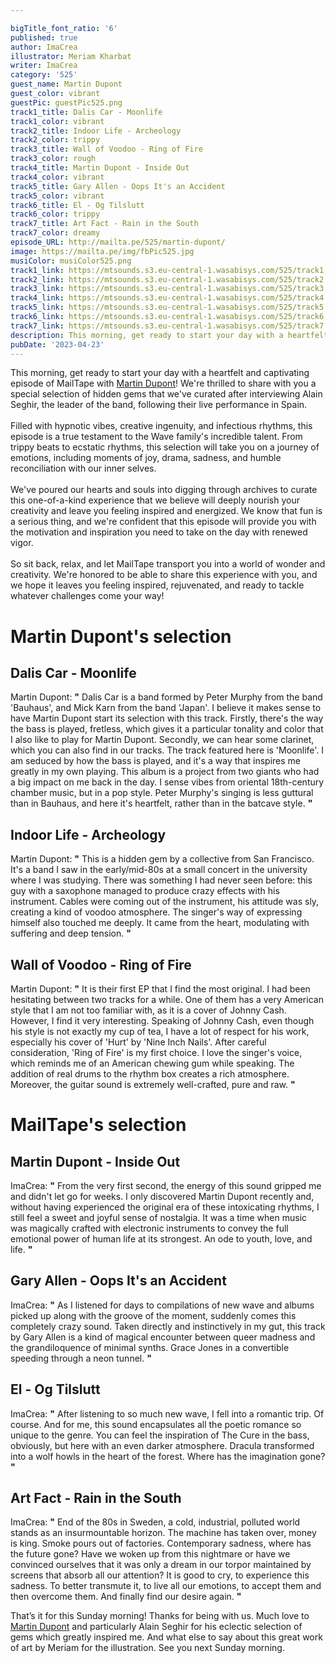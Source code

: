 ```yaml
---

bigTitle_font_ratio: '6'
published: true
author: ImaCrea
illustrator: Meriam Kharbat
writer: ImaCrea
category: '525'
guest_name: Martin Dupont
guest_color: vibrant
guestPic: guestPic525.png
track1_title: Dalis Car - Moonlife
track1_color: vibrant
track2_title: Indoor Life - Archeology
track2_color: trippy
track3_title: Wall of Voodoo - Ring of Fire
track3_color: rough
track4_title: Martin Dupont - Inside Out
track4_color: vibrant
track5_title: Gary Allen - Oops It's an Accident
track5_color: vibrant
track6_title: El - Og Tilslutt
track6_color: trippy
track7_title: Art Fact - Rain in the South
track7_color: dreamy
episode_URL: http://mailta.pe/525/martin-dupont/
image: https://mailta.pe/img/fbPic525.jpg
musiColor: musiColor525.png
track1_link: https://mtsounds.s3.eu-central-1.wasabisys.com/525/track1.mp3
track2_link: https://mtsounds.s3.eu-central-1.wasabisys.com/525/track2.mp3
track3_link: https://mtsounds.s3.eu-central-1.wasabisys.com/525/track3.mp3
track4_link: https://mtsounds.s3.eu-central-1.wasabisys.com/525/track4.mp3
track5_link: https://mtsounds.s3.eu-central-1.wasabisys.com/525/track5.mp3
track6_link: https://mtsounds.s3.eu-central-1.wasabisys.com/525/track6.mp3
track7_link: https://mtsounds.s3.eu-central-1.wasabisys.com/525/track7.mp3
description: This morning, get ready to start your day with a heartfelt and captivating episode of MailTape with Martin Dupont! We're thrilled to share with you a special selection of hidden gems that we've curated after interviewing Alain Seghir, the leader of the band, following their live performance in Spain.
pubDate: '2023-04-23'
---
```


This morning, get ready to start your day with a heartfelt and captivating episode of MailTape with [Martin Dupont](https://martindupont.bandcamp.com)! We're thrilled to share with you a special selection of hidden gems that we've curated after interviewing Alain Seghir, the leader of the band, following their live performance in Spain.
<br><br>
Filled with hypnotic vibes, creative ingenuity, and infectious rhythms, this episode is a true testament to the Wave family's incredible talent. From trippy beats to ecstatic rhythms, this selection will take you on a journey of emotions, including moments of joy, drama, sadness, and humble reconciliation with our inner selves.
<br><br>
We've poured our hearts and souls into digging through archives to curate this one-of-a-kind experience that we believe will deeply nourish your creativity and leave you feeling inspired and energized. We know that fun is a serious thing, and we're confident that this episode will provide you with the motivation and inspiration you need to take on the day with renewed vigor.
<br><br>
So sit back, relax, and let MailTape transport you into a world of wonder and creativity. We're honored to be able to share this experience with you, and we hope it leaves you feeling inspired, rejuvenated, and ready to tackle whatever challenges come your way!


# Martin Dupont's selection

## Dalis Car - Moonlife

Martin Dupont: **"** Dalis Car is a band formed by Peter Murphy from the band 'Bauhaus', and Mick Karn from the band 'Japan'. I believe it makes sense to have Martin Dupont start its selection with this track. Firstly, there's the way the bass is played, fretless, which gives it a particular tonality and color that I also like to play for Martin Dupont. Secondly, we can hear some clarinet, which you can also find in our tracks. The track featured here is 'Moonlife'. I am seduced by how the bass is played, and it's a way that inspires me greatly in my own playing. This album is a project from two giants who had a big impact on me back in the day. I sense vibes from oriental 18th-century chamber music, but in a pop style. Peter Murphy's singing is less guttural than in Bauhaus, and here it's heartfelt, rather than in the batcave style. **"** 


## Indoor Life - Archeology

Martin Dupont: **"** This is a hidden gem by a collective from San Francisco. It's a band I saw in the early/mid-80s at a small concert in the university where I was studying. There was something I had never seen before: this guy with a saxophone managed to produce crazy effects with his instrument. Cables were coming out of the instrument, his attitude was sly, creating a kind of voodoo atmosphere. The singer's way of expressing himself also touched me deeply. It came from the heart, modulating with suffering and deep tension. **"** 

## Wall of Voodoo - Ring of Fire

Martin Dupont: **"** It is their first EP that I find the most original. I had been hesitating between two tracks for a while. One of them has a very American style that I am not too familiar with, as it is a cover of Johnny Cash. However, I find it very interesting. Speaking of Johnny Cash, even though his style is not exactly my cup of tea, I have a lot of respect for his work, especially his cover of 'Hurt' by 'Nine Inch Nails'. After careful consideration, 'Ring of Fire' is my first choice. I love the singer's voice, which reminds me of an American chewing gum while speaking. The addition of real drums to the rhythm box creates a rich atmosphere. Moreover, the guitar sound is extremely well-crafted, pure and raw. **"** 

# MailTape's selection

## Martin Dupont - Inside Out

ImaCrea: **"** From the very first second, the energy of this sound gripped me and didn't let go for weeks. I only discovered Martin Dupont recently and, without having experienced the original era of these intoxicating rhythms, I still feel a sweet and joyful sense of nostalgia. It was a time when music was magically crafted with electronic instruments to convey the full emotional power of human life at its strongest. An ode to youth, love, and life. **"** 

## Gary Allen - Oops It's an Accident

ImaCrea: **"** As I listened for days to compilations of new wave and albums picked up along with the groove of the moment, suddenly comes this completely crazy sound. Taken directly and instinctively in my gut, this track by Gary Allen is a kind of magical encounter between queer madness and the grandiloquence of minimal synths. Grace Jones in a convertible speeding through a neon tunnel. **"** 

## El - Og Tilslutt

ImaCrea: **"** After listening to so much new wave, I fell into a romantic trip. Of course. And for me, this sound encapsulates all the poetic romance so unique to the genre. You can feel the inspiration of The Cure in the bass, obviously, but here with an even darker atmosphere. Dracula transformed into a wolf howls in the heart of the forest. Where has the imagination gone? **"** 


## Art Fact - Rain in the South

ImaCrea: **"** End of the 80s in Sweden, a cold, industrial, polluted world stands as an insurmountable horizon. The machine has taken over, money is king. Smoke pours out of factories. Contemporary sadness, where has the future gone? Have we woken up from this nightmare or have we convinced ourselves that it was only a dream in our torpor maintained by screens that absorb all our attention? It is good to cry, to experience this sadness. To better transmute it, to live all our emotions, to accept them and then overcome them. And finally find our desire again. **"** 

That’s it for this Sunday morning! Thanks for being with us. Much love to [Martin Dupont](https://martindupont.bandcamp.com) and particularly Alain Seghir for his eclectic selection of gems which greatly inspired me. And what else to say about this great work of art by Meriam for the illustration. See you next Sunday morning.
